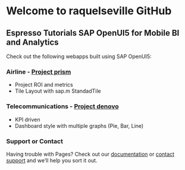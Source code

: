 # Welcome to raquelseville GitHub

## Espresso Tutorials SAP OpenUI5 for Mobile BI and Analytics 
Check out the following webapps built using SAP OpenUI5:

### Airline - [Project prism](https://raquelseville.github.io/openui5espresso/prism/index.html)
- Project ROI and metrics
- Tile Layout with sap.m StandadTile

### Telecommunications - [Project denovo](https://raquelseville.github.io/openui5espresso/denovo/index.html)
- KPI driven
- Dashboard style with multiple graphs (Pie, Bar, Line)


### Support or Contact

Having trouble with Pages? Check out our [documentation](https://help.github.com/categories/github-pages-basics/) or [contact support](https://github.com/contact) and we’ll help you sort it out.
